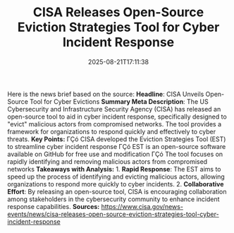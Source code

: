 ﻿---
title: "CISA Releases Open-Source Eviction Strategies Tool for Cyber Incident Response"
date: "2025-08-21T17:11:38"
category: "Markets"
summary: ""
slug: "cisa releases opensource eviction strategies tool for cyber "
source_urls:
  - "https://www.cisa.gov/news-events/news/cisa-releases-open-source-eviction-strategies-tool-cyber-incident-response"
seo:
  title: "CISA Releases Open-Source Eviction Strategies Tool for Cyber Incident Response | Hash n Hedge"
  description: ""
  keywords: ["news", "markets", "brief"]
---
Here is the news brief based on the source:  **Headline**: CISA Unveils Open-Source Tool for Cyber Evictions  **Summary Meta Description**: The US Cybersecurity and Infrastructure Security Agency (CISA) has released an open-source tool to aid in cyber incident response, specifically designed to "evict" malicious actors from compromised networks. The tool provides a framework for organizations to respond quickly and effectively to cyber threats.  **Key Points:**  ΓÇó CISA developed the Eviction Strategies Tool (EST) to streamline cyber incident response ΓÇó EST is an open-source software available on GitHub for free use and modification ΓÇó The tool focuses on rapidly identifying and removing malicious actors from compromised networks  **Takeaways with Analysis:**  1. **Rapid Response**: The EST aims to speed up the process of identifying and evicting malicious actors, allowing organizations to respond more quickly to cyber incidents. 2. **Collaborative Effort**: By releasing an open-source tool, CISA is encouraging collaboration among stakeholders in the cybersecurity community to enhance incident response capabilities.  **Sources:** https://www.cisa.gov/news-events/news/cisa-releases-open-source-eviction-strategies-tool-cyber-incident-response 

